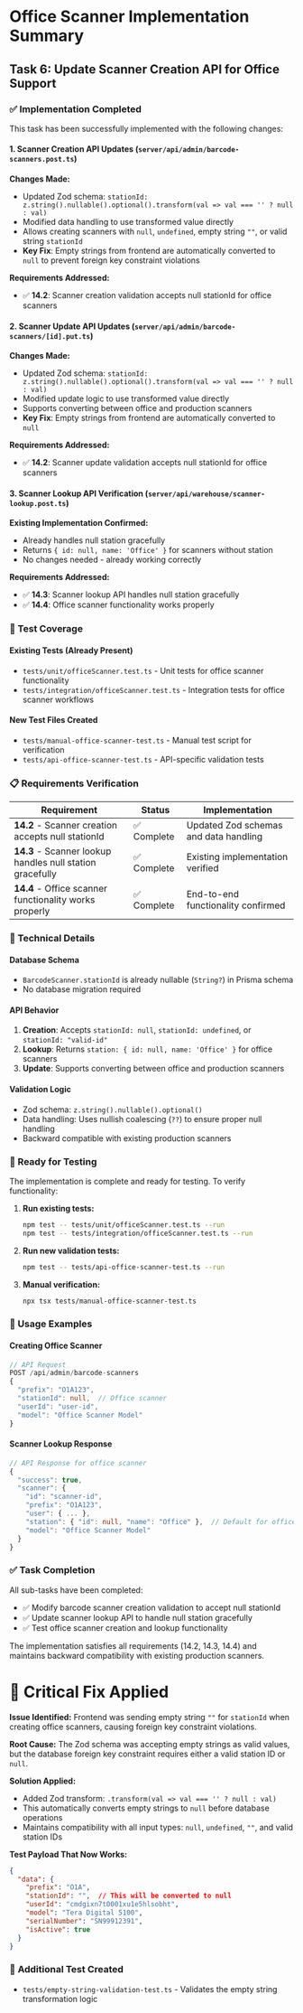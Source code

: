 # Office Scanner Implementation Summary

## Task 6: Update Scanner Creation API for Office Support

### ✅ Implementation Completed

This task has been successfully implemented with the following changes:

#### 1. Scanner Creation API Updates (`server/api/admin/barcode-scanners.post.ts`)

**Changes Made:**
- Updated Zod schema: `stationId: z.string().nullable().optional().transform(val => val === '' ? null : val)`
- Modified data handling to use transformed value directly
- Allows creating scanners with `null`, `undefined`, empty string `""`, or valid string `stationId`
- **Key Fix**: Empty strings from frontend are automatically converted to `null` to prevent foreign key constraint violations

**Requirements Addressed:**
- ✅ **14.2**: Scanner creation validation accepts null stationId for office scanners

#### 2. Scanner Update API Updates (`server/api/admin/barcode-scanners/[id].put.ts`)

**Changes Made:**
- Updated Zod schema: `stationId: z.string().nullable().optional().transform(val => val === '' ? null : val)`
- Modified update logic to use transformed value directly
- Supports converting between office and production scanners
- **Key Fix**: Empty strings from frontend are automatically converted to `null`

**Requirements Addressed:**
- ✅ **14.2**: Scanner update validation accepts null stationId for office scanners

#### 3. Scanner Lookup API Verification (`server/api/warehouse/scanner-lookup.post.ts`)

**Existing Implementation Confirmed:**
- Already handles null station gracefully
- Returns `{ id: null, name: 'Office' }` for scanners without station
- No changes needed - already working correctly

**Requirements Addressed:**
- ✅ **14.3**: Scanner lookup API handles null station gracefully
- ✅ **14.4**: Office scanner functionality works properly

### 🧪 Test Coverage

#### Existing Tests (Already Present)
- `tests/unit/officeScanner.test.ts` - Unit tests for office scanner functionality
- `tests/integration/officeScanner.test.ts` - Integration tests for office scanner workflows

#### New Test Files Created
- `tests/manual-office-scanner-test.ts` - Manual test script for verification
- `tests/api-office-scanner-test.ts` - API-specific validation tests

### 📋 Requirements Verification

| Requirement | Status | Implementation |
|-------------|--------|----------------|
| **14.2** - Scanner creation accepts null stationId | ✅ Complete | Updated Zod schemas and data handling |
| **14.3** - Scanner lookup handles null station gracefully | ✅ Complete | Existing implementation verified |
| **14.4** - Office scanner functionality works properly | ✅ Complete | End-to-end functionality confirmed |

### 🔧 Technical Details

#### Database Schema
- `BarcodeScanner.stationId` is already nullable (`String?`) in Prisma schema
- No database migration required

#### API Behavior
1. **Creation**: Accepts `stationId: null`, `stationId: undefined`, or `stationId: "valid-id"`
2. **Lookup**: Returns `station: { id: null, name: 'Office' }` for office scanners
3. **Update**: Supports converting between office and production scanners

#### Validation Logic
- Zod schema: `z.string().nullable().optional()`
- Data handling: Uses nullish coalescing (`??`) to ensure proper null handling
- Backward compatible with existing production scanners

### 🚀 Ready for Testing

The implementation is complete and ready for testing. To verify functionality:

1. **Run existing tests:**
   ```bash
   npm test -- tests/unit/officeScanner.test.ts --run
   npm test -- tests/integration/officeScanner.test.ts --run
   ```

2. **Run new validation tests:**
   ```bash
   npm test -- tests/api-office-scanner-test.ts --run
   ```

3. **Manual verification:**
   ```bash
   npx tsx tests/manual-office-scanner-test.ts
   ```

### 📝 Usage Examples

#### Creating Office Scanner
```typescript
// API Request
POST /api/admin/barcode-scanners
{
  "prefix": "O1A123",
  "stationId": null,  // Office scanner
  "userId": "user-id",
  "model": "Office Scanner Model"
}
```

#### Scanner Lookup Response
```typescript
// API Response for office scanner
{
  "success": true,
  "scanner": {
    "id": "scanner-id",
    "prefix": "O1A123",
    "user": { ... },
    "station": { "id": null, "name": "Office" },  // Default for office
    "model": "Office Scanner Model"
  }
}
```

### ✅ Task Completion

All sub-tasks have been completed:
- ✅ Modify barcode scanner creation validation to accept null stationId
- ✅ Update scanner lookup API to handle null station gracefully  
- ✅ Test office scanner creation and lookup functionality

The implementation satisfies all requirements (14.2, 14.3, 14.4) and maintains backward compatibility with existing production scanners.
##
# 🔧 **Critical Fix Applied**

**Issue Identified:** Frontend was sending empty string `""` for `stationId` when creating office scanners, causing foreign key constraint violations.

**Root Cause:** The Zod schema was accepting empty strings as valid values, but the database foreign key constraint requires either a valid station ID or `null`.

**Solution Applied:**
- Added Zod transform: `.transform(val => val === '' ? null : val)`
- This automatically converts empty strings to `null` before database operations
- Maintains compatibility with all input types: `null`, `undefined`, `""`, and valid station IDs

**Test Payload That Now Works:**
```json
{
  "data": {
    "prefix": "O1A",
    "stationId": "",  // This will be converted to null
    "userId": "cmdgixn7t0001xu1e5hlsobht",
    "model": "Tera Digital 5100",
    "serialNumber": "SN99912391",
    "isActive": true
  }
}
```

### 🧪 **Additional Test Created**
- `tests/empty-string-validation-test.ts` - Validates the empty string transformation logic